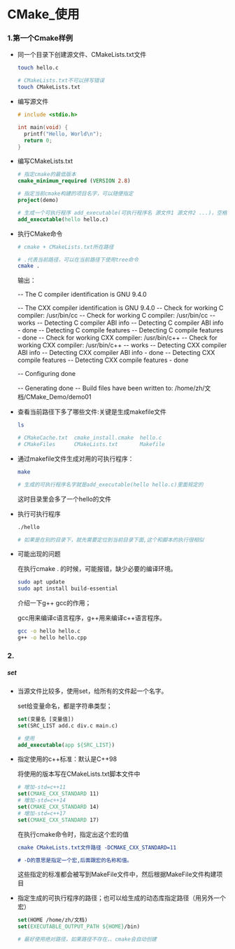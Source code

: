 # CMake_使用

### 1.第一个Cmake样例

* 同一个目录下创建源文件、CMakeLists.txt文件

  ```bash
  touch hello.c
  
  # CMakeLists.txt不可以拼写错误
  touch CMakeLists.txt
  ```

* 编写源文件

  ```c
  # include <stdio.h>
  
  int main(void) {
  	printf("Hello, World\n");
  	return 0;
  }
  
  ```

* 编写CMakeLists.txt

  ```cmake
  # 指定cmake的最低版本
  cmake_minimum_required (VERSION 2.8)
  
  # 指定当前cmake构建的项目名字，可以随便指定
  project(demo)
  
  # 生成一个可执行程序 add_executable(可执行程序名 源文件1 源文件2 ...)，空格或者分号都可以间隔。
  add_executable(hello hello.c)
  
  ```

* 执行CMake命令

  ```bash
  # cmake + CMakeLists.txt所在路径
  
  # .代表当前路径，可以在当前路径下使用tree命令
  cmake .
  ```

  输出：

  -- The C compiler identification is GNU 9.4.0

  -- The CXX compiler identification is GNU 9.4.0
  -- Check for working C compiler: /usr/bin/cc
  -- Check for working C compiler: /usr/bin/cc -- works
  -- Detecting C compiler ABI info
  -- Detecting C compiler ABI info - done
  -- Detecting C compile features
  -- Detecting C compile features - done
  -- Check for working CXX compiler: /usr/bin/c++
  -- Check for working CXX compiler: /usr/bin/c++ -- works
  -- Detecting CXX compiler ABI info
  -- Detecting CXX compiler ABI info - done
  -- Detecting CXX compile features
  -- Detecting CXX compile features - done

  -- Configuring done

  -- Generating done
  -- Build files have been written to: /home/zh/文档/CMake_Demo/demo01

* 查看当前路径下多了哪些文件:关键是生成makefile文件

  ```bash
  ls
  
  # CMakeCache.txt  cmake_install.cmake  hello.c
  # CMakeFiles      CMakeLists.txt       Makefile
  
  ```

* 通过makefile文件生成对用的可执行程序：

  ```bash
  make
  
  # 生成的可执行程序名字就是add_executable(hello hello.c)里面规定的
  ```

  这时目录里会多了一个hello的文件

* 执行可执行程序

  ```bash
  ./hello
  
  # 如果是在别的目录下，就先需要定位到当前目录下面,这个和脚本的执行很相似
  ```

* 可能出现的问题

  在执行cmake . 的时候，可能报错，缺少必要的编译环境。

  ```bash
  sudo apt update
  sudo apt install build-essential
  ```

  介绍一下g++ gcc的作用；

  gcc用来编译c语言程序，g++用来编译c++语言程序。

  ```bash
  gcc -o hello hello.c
  g++ -o hello hello.cpp
  ```

### 2.

##### 	set

* 当源文件比较多，使用set，给所有的文件起一个名字。

  set给变量命名，都是字符串类型；

  ```cmake
  set(变量名 [变量值])
  set(SRC_LIST add.c div.c main.c)
  
  # 使用
  add_executable(app ${SRC_LIST})
  ```

* 指定使用的c++标准：默认是C++98

  将使用的版本写在CMakeLists.txt脚本文件中

  ```cmake
  # 增加-std=c++11
  set(CMAKE_CXX_STANDARD 11)
  # 增加-std=c++14
  set(CMAKE_CXX_STANDARD 14)
  # 增加-std=c++17
  set(CMAKE_CXX_STANDARD 17)
  ```

  在执行cmake命令时，指定出这个宏的值

  ```cmake
  cmake CMakeLists.txt文件路径 -DCMAKE_CXX_STANDARD=11
  
  # -D的意思是指定一个宏,后面跟宏的名称和值。
  ```

  这些指定的标准都会被写到MakeFile文件中，然后根据MakeFile文件构建项目

* 指定生成的可执行程序的路径；也可以给生成的动态库指定路径（用另外一个宏）

  ```cmake
  set(HOME /home/zh/文档)
  set(EXECUTABLE_OUTPUT_PATH ${HOME}/bin)
  
  # 最好使用绝对路径，如果路径不存在，、cmake会自动创建
  ```

  

